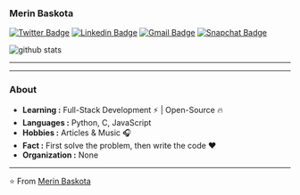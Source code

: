 ### Merin Baskota 
[![Twitter Badge](https://img.shields.io/badge/-Merin_Baskota-1ca0f1?style=flat-square&logo=twitter&logoColor=white&link=#)](#)  [![Linkedin Badge](https://img.shields.io/badge/-Merin_Baskota-blue?style=flat-square&logo=Linkedin&logoColor=white&link=https://www.linkedin.com/in/merin-baskota-a27024194//)](https://www.linkedin.com/in/merin-baskota-a27024194/) [![Gmail Badge](https://img.shields.io/badge/-merinbaskota.32@gmail.com-c14438?style=flat-square&logo=Gmail&logoColor=white&link=mailto:merinbaskota.32@gmail.com)](mailto:merinbaskota.32@gmail.com)  [![Snapchat Badge](https://img.shields.io/badge/iammerin.x-F7F400?style=flat-square&logo=Snapchat&logoColor=white)]()


![github stats](https://github-readme-stats.vercel.app/api?username=iammerin&show_icons=true&count_private=true)

---------------------------------------------------------------------------------------------------------------------------------------------------------------------------------

---------------------------------------------------------------------------------------------------------------------------------------------------------------------------------
### About

-  **Learning :** Full-Stack Development :zap: | Open-Source :fire:	
-  **Languages :** Python, C, JavaScript
-  **Hobbies :** Articles & Music :headphones:
-  **Fact :** First solve the problem, then write the code :heart: 
-  **Organization :** None

---------------------------------------------------------------------------------------------------------------------------------------------------------------------------------
⭐️ From [Merin Baskota](https://github.com/iammerin)

